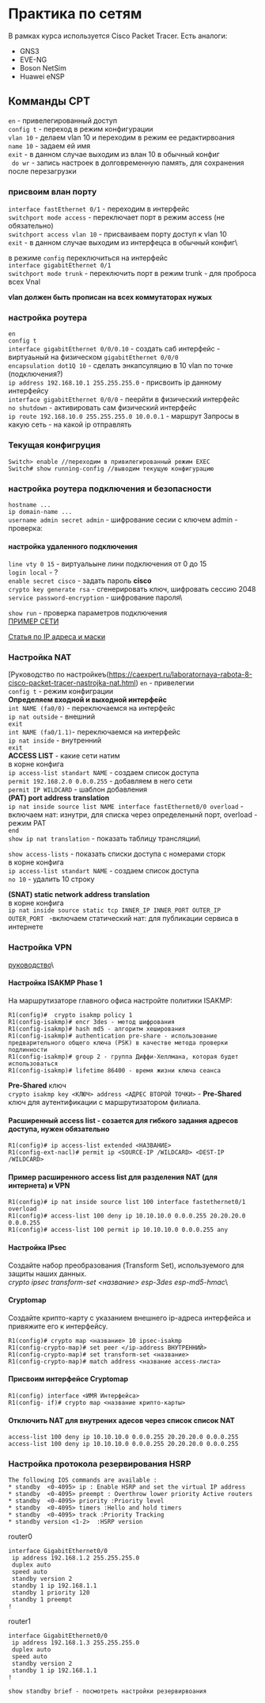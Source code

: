 # Практика по сетям
В рамках курса используется Cisco Packet Tracer. Есть аналоги:
* GNS3
* EVE-NG
* Boson NetSim
* Huawei eNSP

## Комманды CPT
`en` - привелегированный доступ\
`config t` - переход в режим конфигурации\
`vlan 10` - делаем vlan 10 и переходим в режим ее редактирвоания\
`name 10` - задаем ей имя\
`exit` - в данном случае выходим из влан 10 в обычный конфиг\
` do wr` - запись настроек в долговременную память, для сохранения после перезагрузки

### присвоим влан порту
`interface fastEthernet 0/1` - переходим в интерфейс\
`switchport mode access` - переключает порт в режим access (не обязательно)\
`switchport access vlan 10` - присваиваем порту доступ к vlan 10\
`exit` - в данном случае выходим из интерфецса в обычный конфиг\


в режиме `config` переключиться на интерфейс\
`interface gigabitEthernet 0/1`\
`switchport mode trunk` - переключить порт в режим trunk - для проброса всех Vnal

**vlan должен быть прописан на всех коммутаторах нужых**

### настройка роутера
`en`\
`config t`\
`interface gigabitEthernet 0/0/0.10` - создать саб интерфейс - виртуаьный на физическом `gigabitEthernet 0/0/0`\
`encapsulation dot1Q 10` - сделать энкапсуляцию в 10 vlan по точке (подключения?)\
`ip address 192.168.10.1 255.255.255.0` - присвоить ip данному интерфейсу\
`interface gigabitEthernet 0/0/0` - пеерйти в физический интерфейс\
`no shutdown` - активировать сам физический интерфейс\
`ip route 192.168.10.0 255.255.255.0 10.0.0.1` - маршрут Запросы в какую сеть - на какой ip отправлять

### Текущая конфигруция 
```
Switch> enable //переходим в привилегированный режим EXEC
Switch# show running-config //выводим текущую конфигурацию
```

### настройка роутера подключения и безопасности
`hostname ...`\
`ip domain-name ...`\
`username admin secret admin` - шифрование сесии с ключем admin - проверка:
#### настройка удаленного подключения
`line vty 0 15` - виртуальыне лини подключения от 0 до 15\
`login local` - ? \
`enable secret cisco` - задать пароль **cisco**\
`crypto key generate rsa` - сгенерировать ключ, шифровать сессию 2048\
`service password-encryption` - шифрование пароля\

`show run` - проверка параметров подключения\
[ПРИМЕР СЕТИ](task1.pkt)

[Статья по IP адреса и маски](https://habr.com/ru/articles/350878/)

### Настройка NAT 
[Руководство по настройкеъ(https://caexpert.ru/laboratornaya-rabota-8-cisco-packet-tracer-nastrojka-nat.html)
`en` - привелегии\
`config t` - режим конфиграции\
**Определяем входной и выходной интерфейс**\
`int NAME (fa0/0)` - переключаемся на интерфейс\
`ip nat outside` - внешний\
`exit`\
`int NAME (fa0/1.1)`- переключаемся на интерфейс\
`ip nat inside` - внутренний\
`exit`\
**ACCESS LIST** - какие сети натим\
в корне конфига\
`ip access-list standart NAME` - создаем список доступа\
`permit 192.168.2.0 0.0.0.255` - добавляем в него сети\
`permit IP WILDCARD` - шаблон добавления\
**(PAT) port address translation**\
`ip nat inside source list NAME interface fastEthernet0/0 overload` - включаем нат: изнутри, для списка через определенынй порт, overload - режим PAT\
`end`\
`show ip nat translation` - показать таблицу трансляции\

`show access-lists` - показать списки доступа с номерами сторк\
в корне конфига\
`ip access-list standart NAME` - создаем список доступа\
`no 10` - удалить 10 строку

**(SNAT) static network address translation**\
в корне конфига\
`ip nat inside source static tcp INNER_IP INNER_PORT OUTER_IP OUTER_PORT ` -включаем статический нат: для публикации сервиса в интернете

### Настройка VPN
[руководство](https://wiki.merionet.ru/articles/nastrojka-site-to-site-ipsec-vpn-na-cisco)\
#### Настройка ISAKMP Phase 1
На маршрутизаторе главного офиса настройте политики ISAKMP:
```
R1(config)#  crypto isakmp policy 1
R1(config-isakmp)# encr 3des - метод шифрования
R1(config-isakmp)# hash md5 - алгоритм хеширования
R1(config-isakmp)# authentication pre-share - использование предварительного общего ключа (PSK) в качестве метода проверки подлинности
R1(config-isakmp)# group 2 - группа Диффи-Хеллмана, которая будет использоваться
R1(config-isakmp)# lifetime 86400 - время жизни ключа сеанса
```
**Pre-Shared** ключ\
`crypto isakmp key <КЛЮЧ> address <АДРЕС ВТОРОЙ ТОЧКИ>` -  **Pre-Shared** ключ для аутентификации с маршрутизатором филиала.


#### Расширенный access list - созается для гибкого задания адресов доступа, нужен обязательно
```
R1(config)# ip access-list extended <НАЗВАНИЕ>
R1(config-ext-nacl)# permit ip <SOURCE-IP /WILDCARD> <DEST-IP /WILDCARD>
```
#### Пример расширенного access list для разделения NAT (для интернета) и VPN
```
R1(config)# ip nat inside source list 100 interface fastethernet0/1 overload
R1(config)# access-list 100 deny ip 10.10.10.0 0.0.0.255 20.20.20.0 0.0.0.255
R1(config)# access-list 100 permit ip 10.10.10.0 0.0.0.255 any
```
#### Настройка IPsec
Создайте набор преобразования (Transform Set), используемого для защиты наших данных.\
*crypto ipsec transform-set <название> esp-3des esp-md5-hmac*\

#### Cryptomap
Создайте крипто-карту с указанием внешнего ip-адреса интерфейса и привяжите его к интерфейсу.
```
R1(config)# crypto map <название> 10 ipsec-isakmp
R1(config-crypto-map)# set peer </ip-address ВНУТРЕННИЙ>
R1(config-crypto-map)# set transform-set <название>
R1(config-crypto-map)# match address <название access-листа>
```
#### Присвоим интерфейсе Cryptomap
```
R1(config) interface <ИМЯ Интерфейса>
R1(config- if)# crypto map <название крипто-карты>
```
#### Отключить NAT для внутрених адесов через список список NAT
```
access-list 100 deny ip 10.10.10.0 0.0.0.255 20.20.20.0 0.0.0.255
access-list 100 deny ip 10.10.10.0 0.0.0.255 20.20.20.0 0.0.0.255
```


### Настройка протокола резервирования HSRP
```
The following IOS commands are available :
* standby  <0-4095> ip : Enable HSRP and set the virtual IP address
* standby  <0-4095> preempt : Overthrow lower priority Active routers
* standby  <0-4095> priority :Priority level
* standby  <0-4095> timers :Hello and hold timers
* standby  <0-4095> track :Priority Tracking
* standby version <1-2>  :HSRP version
```
router0
```
interface GigabitEthernet0/0
 ip address 192.168.1.2 255.255.255.0
 duplex auto
 speed auto
 standby version 2
 standby 1 ip 192.168.1.1
 standby 1 priority 120
 standby 1 preempt
!
```
router1
```
interface GigabitEthernet0/0
 ip address 192.168.1.3 255.255.255.0
 duplex auto
 speed auto
 standby version 2
 standby 1 ip 192.168.1.1
!
```
```
show standby brief - посмотреть настройки резервирвоания
```
